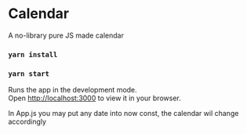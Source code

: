 # Calendar

A no-library pure JS made calendar

### `yarn install`

### `yarn start`

Runs the app in the development mode.\
Open [http://localhost:3000](http://localhost:3000) to view it in your browser.

In App.js you may put any date into now const, the calendar wil change accordingly
